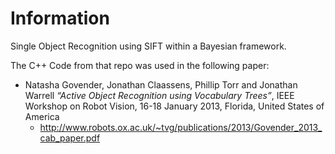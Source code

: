# Information
Single Object Recognition using SIFT within a Bayesian framework.

The C++ Code from that repo was used in the following paper:

* Natasha Govender, Jonathan Claassens, Phillip Torr and Jonathan Warrell *“Active Object Recognition using Vocabulary Trees”*, IEEE Workshop on Robot Vision, 16-18 January 2013, Florida, United States of America
  * http://www.robots.ox.ac.uk/~tvg/publications/2013/Govender_2013_cab_paper.pdf

 

